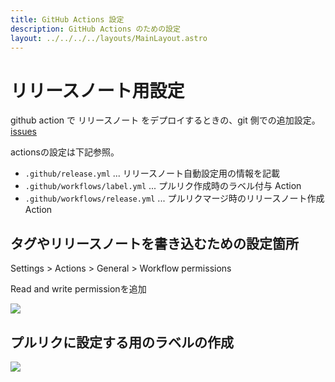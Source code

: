 ```yaml
---
title: GitHub Actions 設定
description: GitHub Actions のための設定
layout: ../../../../layouts/MainLayout.astro
---
```


# リリースノート用設定

github action で リリースノート をデプロイするときの、git 側での追加設定。 [issues](https://github.com/hkj-hub/comment-atlatl/issues/41)  

actionsの設定は下記参照。

- `.github/release.yml`           ... リリースノート自動設定用の情報を記載
- `.github/workflows/label.yml`   ... プルリク作成時のラベル付与 Action
- `.github/workflows/release.yml` ... プルリクマージ時のリリースノート作成 Action

## タグやリリースノートを書き込むための設定箇所

Settings > Actions > General > Workflow permissions

Read and write permissionを追加

![](/comment-atlatl/images/settings/github-settings-1.png)

## プルリクに設定する用のラベルの作成

![](/comment-atlatl/images/settings/github-settings-2.png)


